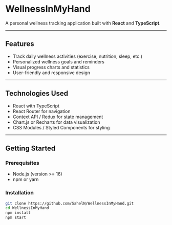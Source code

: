 # WellnessInMyHand

A personal wellness tracking application built with **React** and **TypeScript**.

---

## Features

- Track daily wellness activities (exercise, nutrition, sleep, etc.)
- Personalized wellness goals and reminders
- Visual progress charts and statistics
- User-friendly and responsive design

---

## Technologies Used

- React with TypeScript
- React Router for navigation
- Context API / Redux for state management
- Chart.js or Recharts for data visualization
- CSS Modules / Styled Components for styling

---

## Getting Started

### Prerequisites

- Node.js (version >= 16)
- npm or yarn

### Installation

```bash
git clone https://github.com/SahelN/WellnessInMyHand.git
cd WellnessInMyHand
npm install
npm start
